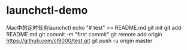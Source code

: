 # launchctl-demo
Mac中的定时任务launchctl
echo "# test" >> README.md
git init
git add README.md
git commit -m "first commit"
git remote add origin https://github.com/cl9000/test.git
git push -u origin master
                

